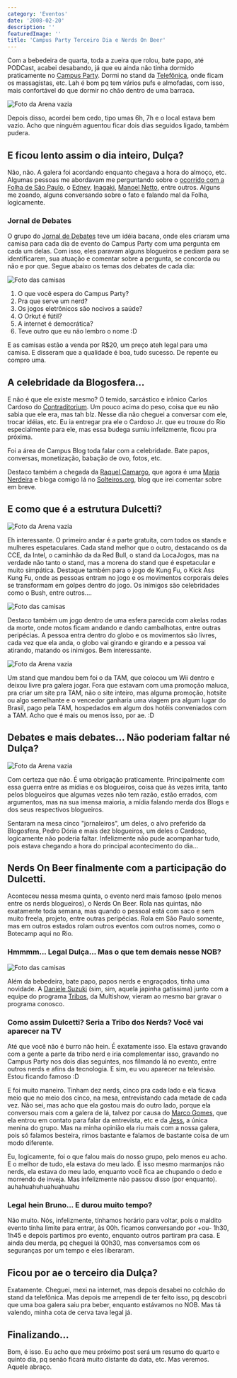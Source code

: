 ```yaml
---
category: 'Eventos'
date: '2008-02-20'
description: ''
featuredImage: ''
title: 'Campus Party Terceiro Dia e Nerds On Beer'
---
```


Com a bebedeira de quarta, toda a zueira que rolou, bate papo, até PODCast, acabei desabando, já que eu ainda não tinha dormido praticamente no [Campus Party](http://www.campus-party.com.br/). Dormi no stand da [Telefônica](http://www.telefonica.com.br/), onde ficam os massagistas, etc. Lah é bom pq tem vários pufs e almofadas, com isso, mais confortável do que dormir no chão dentro de uma barraca.

![Foto da Arena vazia](/uploads/2264594187_1197f574eb_m.jpg)

Depois disso, acordei bem cedo, tipo umas 6h, 7h e o local estava bem vazio. Acho que ninguém aguentou ficar dois dias seguidos ligado, também pudera.

## E ficou lento assim o dia inteiro, Dulça?

Não, não. A galera foi acordando enquanto chegava a hora do almoço, etc. Algumas pessoas me abordavam me perguntando sobre o [ocorrido com a Folha de São Paulo](http://tecnocracia.com.br/arquivos/campus-party-a-gente-aumenta-mas-nao-inventa), o [Edney](http://www.interney.net/), [Inagaki](http://www.interney.net/blogs/inagaki/), [Manoel Netto](http://tecnocracia.com.br/), entre outros. Alguns me zoando, alguns conversando sobre o fato e falando mal da Folha, logicamente.

### Jornal de Debates

O grupo do [Jornal de Debates](http://beta.jornaldedebates.com.br/) teve um idéia bacana, onde eles criaram uma camisa para cada dia de evento do Campus Party com uma pergunta em cada um delas. Com isso, eles paravam alguns blogueiros e pediam para se identificarem, sua atuação e comentar sobre a pergunta, se concorda ou não e por que. Segue abaixo os temas dos debates de cada dia:

![Foto das camisas](/uploads/2265393200_caf43f46aa_m.jpg)

1. O que você espera do Campus Party?
2. Pra que serve um nerd?
3. Os jogos eletrônicos são nocivos a saúde?
4. O Orkut é fútil?
5. A internet é democrática?
6. Teve outro que eu não lembro o nome :D

E as camisas estão a venda por R\$20, um preço ateh legal para uma camisa. E disseram que a qualidade é boa, tudo sucesso. De repente eu compro uma.

## A celebridade da Blogosfera...

E não é que ele existe mesmo? O temido, sarcástico e irônico Carlos Cardoso do [Contraditorium](http://www.contraditorium.com/). Um pouco acima do peso, coisa que eu não sabia que ele era, mas tah blz. Nesse dia não cheguei a conversar com ele, trocar idéias, etc. Eu ia entregar pra ele o Cardoso Jr. que eu trouxe do Rio especialmente para ele, mas essa budega sumiu infelizmente, ficou pra próxima.

Foi a área de Campus Blog toda falar com a celebridade. Bate papos, conversas, monetização, babação de ovo, fotos, etc.

Destaco também a chegada da [Raquel Camargo](http://www.raquelcamargo.com/), que agora é uma [Maria Nerdeira](http://www.marianerdeira.blog.br/) e bloga comigo lá no [Solteiros.org](http://www.solteiros.org/), blog que irei comentar sobre em breve.

## E como que é a estrutura Dulcetti?

![Foto da Arena vazia](/uploads/2265390546_ff6803d2ed_m.jpg)

Eh interessante. O primeiro andar é a parte gratuita, com todos os stands e mulheres espetaculares. Cada stand melhor que o outro, destacando os da CCE, da Intel, o caminhão da da Red Bull, o stand da LocaJogos, mas na verdade não tanto o stand, mas a morena do stand que é espetacular e muito simpática. Destaque também para o jogo de Kung Fu, o Kick Ass Kung Fu, onde as pessoas entram no jogo e os movimentos corporais deles se transformam em golpes dentro do jogo. Os inimigos são celebridades como o Bush, entre outros....

![Foto das camisas](/uploads/2262864338_f1d27b446e_m.jpg)

Destaco também um jogo dentro de uma esfera parecida com akelas rodas da morte, onde motos ficam andando e dando cambalhotas, entre outras peripécias. A pessoa entra dentro do globo e os movimentos são livres, cada vez que ela anda, o globo vai girando e girando e a pessoa vai atirando, matando os inimigos. Bem interessante.

![Foto da Arena vazia](/uploads/2264601997_0420361c38_m.jpg)

Um stand que mandou bem foi o da TAM, que colocou um Wii dentro e deixou livre pra galera jogar. Fora que estavam com uma promoção maluca, pra criar um site pra TAM, não o site inteiro, mas alguma promoção, hotsite ou algo semelhante e o vencedor ganharia uma viagem pra algum lugar do Brasil, pago pela TAM, hospedados em algum dos hotéis conveniados com a TAM. Acho que é mais ou menos isso, por ae. :D

## Debates e mais debates... Não poderiam faltar né Dulça?

![Foto da Arena vazia](/uploads/2267111407_3d8fae95bf_m.jpg)

Com certeza que não. É uma obrigação praticamente. Principalmente com essa guerra entre as mídias e os blogueiros, coisa que às vezes irrita, tanto pelos blogueiros que algumas vezes não tem razão, estão errados, com argumentos, mas na sua imensa maioria, a mídia falando merda dos Blogs e dos seus respectivos blogueiros.

Sentaram na mesa cinco "jornaleiros", um deles, o alvo preferido da Blogosfera, Pedro Dória e mais dez blogueiros, um deles o Cardoso, logicamente não poderia faltar. Infelizmente não pude acompanhar tudo, pois estava chegando a hora do principal acontecimento do dia...

## Nerds On Beer finalmente com a participação do Dulcetti.

Aconteceu nessa mesma quinta, o evento nerd mais famoso (pelo menos entre os nerds blogueiros), o Nerds On Beer. Rola nas quintas, não exatamente toda semana, mas quando o pessoal está com saco e sem muito freela, projeto, entre outras peripécias. Rola em São Paulo somente, mas em outros estados rolam outros eventos com outros nomes, como o Botecamp aqui no Rio.

### Hmmmm... Legal Dulça... Mas o que tem demais nesse NOB?

![Foto das camisas](/uploads/2268113126_83ab6d379c_m.jpg)

Além da bebedeira, bate papo, papos nerds e engraçados, tinha uma novidade. A [Daniele Suzuki](http://www.danielesuzuki.com.br/) (sim, sim, aquela japinha gatíssima) junto com a equipe do programa [Tribos](http://tribos.globolog.com.br/), da Multishow, vieram ao mesmo bar gravar o programa conosco.

### Como assim Dulcetti? Seria a Tribo dos Nerds? Você vai aparecer na TV

Até que você não é burro não hein. É exatamente isso. Ela estava gravando com a gente a parte da tribo nerd e iria complementar isso, gravando no Campus Party nos dois dias seguintes, nos filmando lá no evento, entre outros nerds e afins da tecnologia. E sim, eu vou aparecer na televisão. Estou ficando famoso :D

E foi muito maneiro. Tinham dez nerds, cinco pra cada lado e ela ficava meio que no meio dos cinco, na mesa, entrevistando cada metade de cada vez. Não sei, mas acho que ela gostou mais do outro lado, porque ela conversou mais com a galera de lá, talvez por causa do [Marco Gomes](http://marcogomes.com/), que ela entrou em contato para falar da entrevista, etc e da [Jess](http://crashtester.org/), a única menina do grupo. Mas na minha opinião ela riu mais com a nossa galera, pois só falamos besteira, rimos bastante e falamos de bastante coisa de um modo diferente.

Eu, logicamente, foi o que falou mais do nosso grupo, pelo menos eu acho. E o melhor de tudo, ela estava do meu lado. É isso mesmo marmanjos não nerds, ela estava do meu lado, enquanto você fica ae chupando o dedo e morrendo de inveja. Mas infelizmente não passou disso (por enquanto). auhahuahuhuahuahuahu

### Legal hein Bruno... E durou muito tempo?

Não muito. Nós, infelizmente, tínhamos horário para voltar, pois o maldito evento tinha limite para entrar, às 00h. ficamos conversando por +ou- 1h30, 1h45 e depois partimos pro evento, enquanto outros partiram pra casa. E ainda deu merda, pq cheguei lá 00h30, mas conversamos com os seguranças por um tempo e eles liberaram.

## Ficou por ae o terceiro dia Dulça?

Exatamente. Cheguei, mexi na internet, mas depois desabei no colchão do stand da telefônica. Mas depois me arrependi de ter feito isso, pq descobri que uma boa galera saiu pra beber, enquanto estávamos no NOB. Mas tá valendo, minha cota de cerva tava legal já.

## Finalizando...

Bom, é isso. Eu acho que meu próximo post será um resumo do quarto e quinto dia, pq senão ficará muito distante da data, etc. Mas veremos. Aquele abraço.
